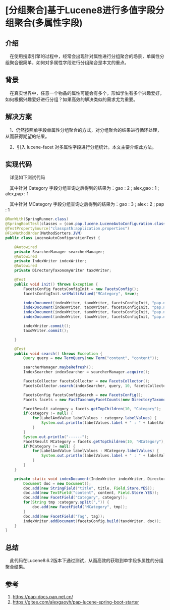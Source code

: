# [分组聚合]基于Lucene8进行多值字段分组聚合(多属性字段)

## 介绍

&ensp;&ensp;在使用搜索引擎的过程中，经常会出现针对属性进行分组聚合的场景，单属性分组聚合很简单，如何对多属性字段进行分组聚合是本文的重点。

## 背景

&ensp;&ensp;在真实世界中，任意一个物品的属性可能会有多个，形如学生有多个兴趣爱好，如何根据兴趣爱好进行分组？如果高效的解决类似的需求尤为重要。


## 解决方案

&ensp;&ensp;1、仍然按照单字段单属性分组聚合的方式，对分组聚合的结果进行循环处理，从而获得期望的结果。

&ensp;&ensp;2、引入 lucene-facet 对多属性字段进行分组统计。本文主要介绍此方法。

## 实现代码

&ensp;&ensp;详见如下测试代码

&ensp;&ensp;其中针对 Category 字段分组查询之后得到的结果为：gao : 2 ; alex,gao : 1 ; alex,pap : 1

&ensp;&ensp;其中针对 MCategory 字段分组查询之后得到的结果为：gao : 3 ; alex : 2 ; pap : 1


```java
@RunWith(SpringRunner.class)
@SpringBootTest(classes = {com.pap.lucene.LuceneAutoConfiguration.class})
@TestPropertySource("classpath:application.properties")
@FixMethodOrder(MethodSorters.JVM)
public class LuceneAutoConfigurationTest {

    @Autowired
    private SearcherManager searcherManager;
    @Autowired
    private IndexWriter indexWriter;
    @Autowired
    private DirectoryTaxonomyWriter taxoWriter;

    @Test
    public void init() throws Exception {
        FacetsConfig facetsConfigInit = new FacetsConfig();
        facetsConfigInit.setMultiValued("MCategory", true);

        indexDocument(indexWriter, taxoWriter, facetsConfigInit, "pap.net.cn 1", "pap.net.cn of content 1", "alex,gao", "Tag A");
        indexDocument(indexWriter, taxoWriter, facetsConfigInit, "pap.net.cn 2", "pap.net.cn of content 2", "alex,pap", "Tag B");
        indexDocument(indexWriter, taxoWriter, facetsConfigInit, "pap.net.cn 3", "pap.net.cn of content 3", "gao", "Tag A");
        indexDocument(indexWriter, taxoWriter, facetsConfigInit, "pap.net.cn 4", "pap.net.cn of content 4", "gao", "Tag B");

        indexWriter.commit();
        taxoWriter.commit();

    }

    @Test
    public void search() throws Exception {
        Query query = new TermQuery(new Term("content", "content"));

        searcherManager.maybeRefresh();
        IndexSearcher indexSearcher = searcherManager.acquire();

        FacetsCollector facetsCollector = new FacetsCollector();
        FacetsCollector.search(indexSearcher, query, 10, facetsCollector);

        FacetsConfig facetsConfigSearch = new FacetsConfig();
        Facets facets = new FastTaxonomyFacetCounts(new DirectoryTaxonomyReader(taxoWriter), facetsConfigSearch, facetsCollector);

        FacetResult category = facets.getTopChildren(10, "Category");
        if(category != null) {
            for(LabelAndValue labelValues : category.labelValues) {
                System.out.println(labelValues.label + " : " + labelValues.value);
            }
        }
        System.out.println("------");
        FacetResult MCategory = facets.getTopChildren(10, "MCategory");
        if(MCategory != null) {
            for(LabelAndValue labelValues : MCategory.labelValues) {
                System.out.println(labelValues.label + " : " + labelValues.value);
            }
        }
    }

    private static void indexDocument(IndexWriter indexWriter, DirectoryTaxonomyWriter taxoWriter, FacetsConfig facetsConfig, String title, String content, String category, String tag) throws IOException {
        Document doc = new Document();
        doc.add(new StringField("title", title, Field.Store.YES));
        doc.add(new TextField("content", content, Field.Store.YES));
        doc.add(new FacetField("Category", category));
        for(String tmp :category.split(",")) {
            doc.add(new FacetField("MCategory", tmp));
        }
        doc.add(new FacetField("Tag", tag));
        indexWriter.addDocument(facetsConfig.build(taxoWriter, doc));
    }
}
```

## 总结

&ensp;&ensp;此代码在Lucene8.6.2版本下通过测试，从而高效的获取到单字段多属性的分组聚合结果。

## 参考

1. https://pap-docs.pap.net.cn/
2. https://gitee.com/alexgaoyh/pap-lucene-spring-boot-starter
